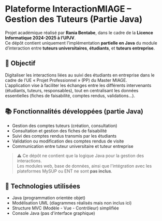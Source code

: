# Plateforme InteractionMIAGE – Gestion des Tuteurs (Partie Java)

Projet académique réalisé par **Rania Bentabe**, dans le cadre de la **Licence Informatique 2024-2025 à l’UPJV**.  
Ce dépôt contient uniquement l’implémentation **partielle en Java** du module d’interaction entre **tuteurs universitaires**, **étudiants**, et **tuteurs entreprise**.

## 🎯 Objectif

Digitaliser les interactions liées au suivi des étudiants en entreprise dans le cadre de l’UE « Projet Professionnel » (PP) du Master MIAGE.  
L'application vise à faciliter les échanges entre les différents intervenants (étudiants, tuteurs, responsables), tout en centralisant les données essentielles (fiches de faisabilité, comptes rendus, validations...).

## 📚 Fonctionnalités développées (partie Java)

- Gestion des comptes tuteurs (création, consultation)
- Consultation et gestion des fiches de faisabilité
- Suivi des comptes rendus transmis par les étudiants
- Validation ou modification des comptes rendus de visite
- Communication entre tuteur universitaire et tuteur entreprise

> ⚠️ Ce dépôt ne contient que la logique Java pour la gestion des interactions.  
> Les modules web, base de données, ainsi que l'intégration avec les plateformes MySUP ou ENT ne sont **pas inclus**.

## 🧰 Technologies utilisées

- Java (programmation orientée objet)
- Modélisation UML (diagrammes réalisés mais non inclus ici)
- Structure MVC (Modèle - Vue - Contrôleur) simplifiée
- Console Java (pas d'interface graphique)

